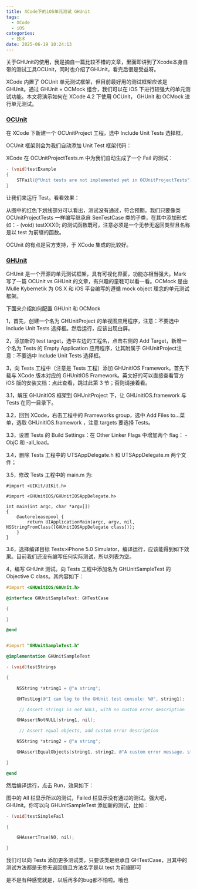 ```yaml
---
title: XCode下的iOS单元测试 GHUnit
tags:
  - XCode
  - iOS
categories:
  - 技术
date: 2025-06-19 10:24:13
---
```


关于GHUnit的使用，我是摘自一篇比较不错的文章，里面即讲到了Xcode本身自带的测试工具OCUnit，同时也介绍了GHUnit，看完后很是受益呀。

XCode 内置了 OCUnit 单元测试框架，但目前最好用的测试框架应该是 GHUnit。通过 GHUnit + OCMock 组合，我们可以在 iOS 下进行较强大的单元测试功能。本文将演示如何在 XCode 4.2 下使用 OCUnit， GHUnit 和 OCMock 进行单元测试。

### [OCUnit](#1)

在 XCode 下新建一个 OCUnitProject 工程，选中 Include Unit Tests 选择框，  
  
OCUnit 框架则会为我们自动添加 Unit Test 框架代码：  
  
XCode 在 OCUnitProjectTests.m 中为我们自动生成了一个 Fail 的测试：

```objectivec
- (void)testExample
{
    STFail(@"Unit tests are not implemented yet in OCUnitProjectTests");
}
```

让我们来运行 Test，看看效果：  
  
从图中的红色下划线部分可以看出，测试没有通过，符合预期。我们只要像类 OCUnitProjectTests 一样编写继承自 SenTestCase 类的子类，在其中添加形式如：- (void) testXXX(); 的测试函数既可，注意必须是一个无参无返回类型且名称是以 test 为前缀的函数。  
  
OCUnit 的有点是官方支持，于 XCode 集成的比较好。

### [GHUnit](#2)

GHUnit 是一个开源的单元测试框架，具有可视化界面，功能亦相当强大。Mark 写了一篇 OCUnit vs GHUnit 的文章，有兴趣的童鞋可以看一看。OCMock 是由 Mulle Kybernetik 为 OS X 和 iOS 平台编写的遵循 mock object 理念的单元测试框架。  
  
下面来介绍如何配置 GHUnit 和 OCMock  
  
1，首先，创建一个名为 GHUnitProject 的单视图应用程序，注意：不要选中 Include Unit Tests 选择框。然后运行，应该出现白屏。

2，添加新的 test target，选中左边的工程名，点击右侧的 Add Target，新增一个名为 Tests 的 Empty Application 应用程序，让其附属于 GHUnitProject注意：不要选中 Include Unit Tests 选择框。

3，向 Tests 工程中（注意是 Tests 工程）添加 GHUnitIOS Framework。首先下载与 XCode 版本对应的 GHUnitIOS Framework。英文好的可以直接查看官方 iOS 版的安装文档：点此查看，跳过此第 3 节；否则请接着看。

3.1，解压 GHUnitIOS 框架到 GHUnitProject 下，让 GHUnitIOS.framework 与 Tests 在同一目录下。

3.2，回到 XCode，右击工程中的 Frameworks group，选中 Add Files to...菜单，选取 GHUnitIOS.framework ，注意 targets 要选择 Tests。

3.3，设置 Tests 的 Build Settings：在 Other Linker Flags 中增加两个 flag： -ObjC 和 -all\_load。

3.4，删除 Tests 工程中的 UTSAppDelegate.h 和  UTSAppDelegate.m 两个文件；

3.5，修改 Tests 工程中的 main.m 为:

```
#import <UIKit/UIKit.h>

#import <GHUnitIOS/GHUnitIOSAppDelegate.h>

int main(int argc, char *argv[])
{
    @autoreleasepool {
        return UIApplicationMain(argc, argv, nil, NSStringFromClass([GHUnitIOSAppDelegate class]));
    }
}
```

3.6，选择编译目标 Tests>iPhone 5.0 Simulator，编译运行，应该能得到如下效果。目前我们还没有编写任何实际测试，所以列表为空。  
  
4，编写 GHUnit 测试。向 Tests 工程中添加名为 GHUnitSampleTest 的 Objective C class。其内容如下：  
  


```objectivec GHUnitSampleTest.h
#import <GHUnitIOS/GHUnit.h>

@interface GHUnitSampleTest: GHTestCase

{

}

@end
```


```objectivec GHUnitSampleTest.m

#import "GHUnitSampleTest.h"

@implementation GHUnitSampleTest

- (void)testStrings

{       

    NSString *string1 = @"a string";

    GHTestLog(@"I can log to the GHUnit test console: %@", string1);

     // Assert string1 is not NULL, with no custom error description

    GHAssertNotNULL(string1, nil);

     // Assert equal objects, add custom error description

    NSString *string2 = @"a string";

    GHAssertEqualObjects(string1, string2, @"A custom error message. string1 should be equal to: %@.", string2);

}

@end
```

然后编译运行，点击 Run，效果如下：

图中的 All 栏显示所以的测试，Failed 栏显示没有通过的测试。强大吧，GHUnit。你可以向 GHUnitSampleTest 添加新的测试，比如：

```objectivec
- (void)testSimpleFail

{

    GHAssertTrue(NO, nil);

}
```

我们可以向 Tests 添加更多测试类，只要该类是继承自 GHTestCase，且其中的测试方法都是无参无返回值且方法名字是以 test 为前缀即可

是不是有种感觉就是，以后再多的bug都不怕啦。哦也
